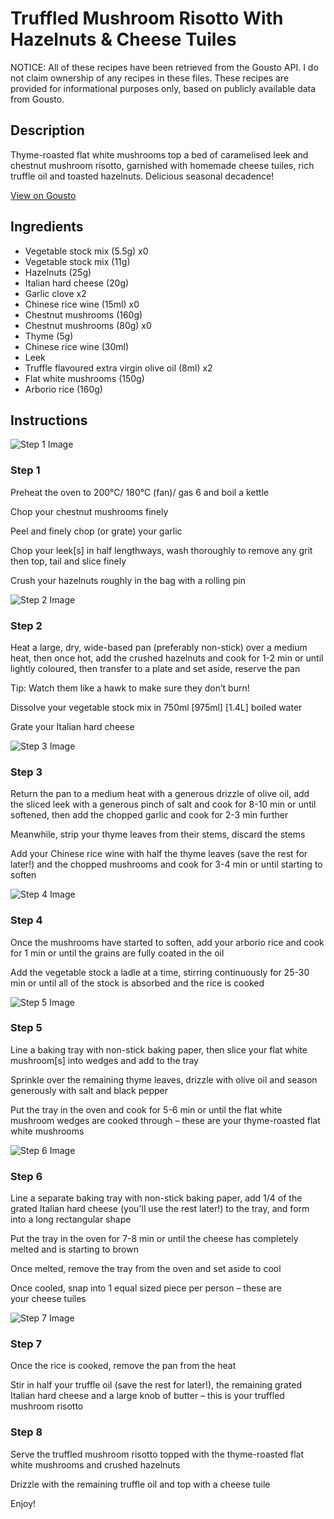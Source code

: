 # Truffled Mushroom Risotto With Hazelnuts & Cheese Tuiles

NOTICE: All of these recipes have been retrieved from the Gousto API. I do not claim ownership of any recipes in these files. These recipes are provided for informational purposes only, based on publicly available data from Gousto.

## Description

Thyme-roasted flat white mushrooms top a bed of caramelised leek and chestnut mushroom risotto, garnished with homemade cheese tuiles, rich truffle oil and toasted hazelnuts. Delicious seasonal decadence!

[View on Gousto](https://www.gousto.co.uk/recipes/cookbook/truffled-mushroom-risotto-with-hazelnuts-cheese-tuiles)

## Ingredients

- Vegetable stock mix (5.5g) x0
- Vegetable stock mix (11g)
- Hazelnuts (25g)
- Italian hard cheese (20g)
- Garlic clove x2
- Chinese rice wine (15ml) x0
- Chestnut mushrooms (160g)
- Chestnut mushrooms (80g) x0
- Thyme (5g)
- Chinese rice wine (30ml)
- Leek
- Truffle flavoured extra virgin olive oil (8ml) x2
- Flat white mushrooms (150g)
- Arborio rice (160g)

## Instructions

![Step 1 Image](https://production-media.gousto.co.uk/cms/recipe-step-image/1897.-step-1-x200.jpg)

### Step 1

Preheat the oven to 200°C/ 180°C (fan)/ gas 6 and boil a kettle

Chop your chestnut mushrooms finely

Peel and finely chop (or grate) your garlic

Chop your leek[s] in half lengthways, wash thoroughly to remove any grit then top, tail and slice finely

Crush your hazelnuts roughly in the bag with a rolling pin

![Step 2 Image](https://production-media.gousto.co.uk/cms/recipe-step-image/1897.-step-2-x200.jpg)

### Step 2

Heat a large, dry, wide-based pan (preferably non-stick) over a medium heat, then once hot, add the crushed hazelnuts and cook for 1-2 min or until lightly coloured, then transfer to a plate and set aside, reserve the pan

Tip: Watch them like a hawk to make sure they don’t burn!

Dissolve your vegetable stock mix in 750ml <span class="text-purple">[975ml]</span> <span class="text-danger">[1.4L]</span> boiled water

Grate your Italian hard cheese

![Step 3 Image](https://production-media.gousto.co.uk/cms/recipe-step-image/1897.-step-3-x200.jpg)

### Step 3

Return the pan to a medium heat with a generous drizzle of olive oil, add the sliced leek with a generous pinch of salt and cook for 8-10 min or until softened, then add the chopped garlic and cook for 2-3 min further

Meanwhile, strip your thyme leaves from their stems, discard the stems

Add your Chinese rice wine with half the thyme leaves (save the rest for later!) and the chopped mushrooms and cook for 3-4 min or until starting to soften

![Step 4 Image](https://production-media.gousto.co.uk/cms/recipe-step-image/1897.-step-4-x200.jpg)

### Step 4

Once the mushrooms have started to soften, add your arborio rice and cook for 1 min or until the grains are fully coated in the oil

Add the vegetable stock a ladle at a time, stirring continuously for 25-30 min or until all of the stock is absorbed and the rice is cooked

![Step 5 Image](https://production-media.gousto.co.uk/cms/recipe-step-image/1897.-step-5-x200.jpg)

### Step 5

Line a baking tray with non-stick baking paper, then slice your flat white mushroom[s] into wedges and add to the tray

Sprinkle over the remaining thyme leaves, drizzle with olive oil and season generously with salt and black pepper

Put the tray in the oven and cook for 5-6 min or until the flat white mushroom wedges are cooked through – these are your thyme-roasted flat white mushrooms

![Step 6 Image](https://production-media.gousto.co.uk/cms/recipe-step-image/1897.-step-6-x200.jpg)

### Step 6

Line a separate baking tray with non-stick baking paper, add 1/4 of the grated Italian hard cheese (you'll use the rest later!) to the tray, and form into a long rectangular shape

Put the tray in the oven for 7-8 min or until the cheese has completely melted and is starting to brown

Once melted, remove the tray from the oven and set aside to cool

Once cooled, snap into 1 equal sized piece per person – these are your cheese tuiles

![Step 7 Image](https://production-media.gousto.co.uk/cms/recipe-step-image/1897.-step-7-x200.jpg)

### Step 7

Once the rice is cooked, remove the pan from the heat

Stir in half your truffle oil (save the rest for later!), the remaining grated Italian hard cheese and a large knob of butter – this is your truffled mushroom risotto

### Step 8

Serve the truffled mushroom risotto topped with the thyme-roasted flat white mushrooms and crushed hazelnuts

Drizzle with the remaining truffle oil and top with a cheese tuile

Enjoy!

